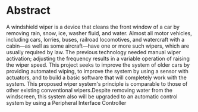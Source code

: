 # Abstract

A windshield wiper is a device that cleans the front window of a car by removing rain, snow, ice, washer fluid, and water. Almost all motor vehicles, including cars, lorries, buses, railroad locomotives, and watercraft with a cabin—as well as some aircraft—have one or more such wipers, which are usually required by law. The previous technology needed manual wiper activation; adjusting the frequency results in a variable operation of raising the wiper speed. This project seeks to improve the system of older cars by providing automated wiping, to improve the system by using a sensor with actuators, and to build a basic software that will completely work with the system. This proposed wiper system's principle is comparable to those of other existing conventional wipers.Despite removing water from the windscreen, this system also will be upgraded to an automatic control system by using a Peripheral Interface Controller
